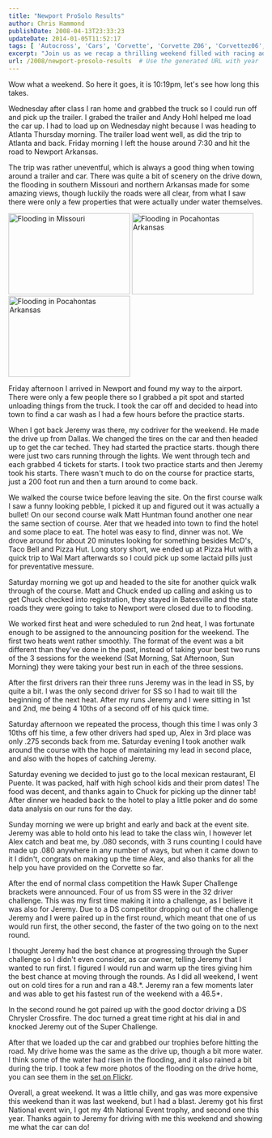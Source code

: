 ```yaml
---
title: "Newport ProSolo Results"
author: Chris Hammond
publishDate: 2008-04-13T23:33:23
updateDate: 2014-01-05T11:52:17
tags: [ 'Autocross', 'Cars', 'Corvette', 'Corvette Z06', 'Corvettez06', 'CorvetteZ06org' ]
excerpt: "Join us as we recap a thrilling weekend filled with racing adventures, challenges, and victories at a national event. Catch all the exciting details here!"
url: /2008/newport-prosolo-results  # Use the generated URL with year
---
```

<p>Wow what a weekend. So here it goes, it is 10:19pm, let's see how long this takes.</p> <p>Wednesday after class&#160;I ran home and grabbed the truck so I could run off and pick up the trailer. I grabed the trailer and Andy Hohl helped me load the car up. I had to load up on Wednesday night because I was heading to Atlanta Thursday morning. The trailer load went well, as did the trip to Atlanta and back. Friday morning I left the house around 7:30 and hit the road to Newport Arkansas.</p> <p>The trip was rather uneventful, which is always a good thing when towing around a trailer and car. There was quite a bit of scenery on the drive down, the flooding in southern Missouri and northern Arkansas made for some amazing views, though luckily the roads were all clear, from what I saw there were only a few properties that were actually under water themselves.</p> <p><a title="Flooding in Missouri" href="https://www.flickr.com/photos/chammond/2406192557/"><img class="pc_img" height="160" alt="Flooding in Missouri" src="https://farm4.static.flickr.com/3225/2406192557_984b71da9d_m.jpg" width="240" /></a>&#160;<a title="Flooding in Pocahontas Arkansas" href="https://www.flickr.com/photos/chammond/2407113880/"><img class="pc_img" height="160" alt="Flooding in Pocahontas Arkansas" src="https://farm3.static.flickr.com/2264/2407113880_46ca18235e_m.jpg" width="240" /></a>&#160;<a title="Flooding in Pocahontas Arkansas" href="https://www.flickr.com/photos/chammond/2407145532/"><img class="pc_img" height="160" alt="Flooding in Pocahontas Arkansas" src="https://farm4.static.flickr.com/3099/2407145532_13c5745d1a_m.jpg" width="240" /></a></p> <p>Friday afternoon I arrived in Newport and found my way to the airport. There were only a few people there so I grabbed a pit spot and started unloading things from the truck. I took the car off and decided to head into town to find a car wash as I had a few hours before the practice starts.</p> <p>When I got back Jeremy was there, my codriver for the weekend. He made the drive up from Dallas. We changed the tires on the car and then headed up to get the car teched. They had started the practice starts. though there were just two cars running through the lights. We went through tech and each grabbed 4 tickets for starts. I took two practice starts and then Jeremy took his starts. There wasn't much to do on the course for practice starts, just a 200 foot run and then a turn around to come back.</p> <p>We walked the course twice before leaving the site. On the first course walk I saw a funny looking pebble, I picked it up and figured out it was actually a bullet! On our second course walk Matt Huntman found another one near the same section of course. Ater that we headed into town to find the hotel and some place to eat. The hotel was easy to find, dinner was not. We drove around for about 20 minutes looking for something besides McD's, Taco Bell and Pizza Hut. Long story short, we ended up at Pizza Hut with a quick trip to Wal Mart afterwards so I could pick up some lactaid pills just for preventative messure.</p> <p>Saturday morning we got up and headed to the site for another quick walk through of the course. Matt and Chuck ended up calling and asking us to get Chuck checked into registration, they stayed in Batesville and the state roads they were going to take to Newport were closed due to to flooding.</p> <p>We worked first heat and were scheduled to run 2nd heat, I was fortunate enough to be assigned to the announcing position for the weekend. The first two heats went rather smoothly. The format of the event was a bit different than they've done in the past, instead of taking your best two runs of the 3 sessions for the weekend (Sat Morning, Sat Afternoon, Sun Morning) they were taking your best run in each of the three sessions.</p> <p>After the first drivers ran their three runs Jeremy was in the lead in SS, by quite a bit. I was the only second driver for SS so I had to wait till the beginning of the next heat. After my runs Jeremy and I were sitting in 1st and 2nd, me being 4 10ths of a second off of his quick time.</p> <p>Saturday afternoon we repeated the process, though this time I was only 3 10ths off his time, a few other drivers had sped up, Alex in 3rd place was only .275 seconds back from me. Saturday evening&#160;I took another walk around the course with the hope of maintaining my lead in second place, and also with the hopes of catching Jeremy.</p> <p>Saturday evening we decided to just go to the local mexican restaurant, El Puente. It was packed, half with high school kids and their prom dates! The food was decent, and thanks again to Chuck for picking up the dinner tab! After dinner we headed back to the hotel to play a little poker and do some data analysis on our runs for the day.</p> <p>Sunday morning we were up bright and early and back at the event site. Jeremy was able to hold onto his lead to take the class win, I however let Alex catch and beat me, by .080 seconds, with 3 runs counting I could have made up .080 anywhere in any number of ways, but when it came down to it I didn't, congrats on making up the time Alex, and also thanks for all the help you have provided on the Corvette so far.</p> <p>After the end of normal class competition the Hawk Super Challenge brackets were announced. Four of us from SS were in the 32 driver challenge. This was my first time making it into a challenge, as I believe it was also for Jeremy. Due to a DS competitor dropping out of the challenge Jeremy and I were paired up in the first round, which meant that one of us would run first, the other second, the faster of the two going on to the next round.</p> <p>I thought Jeremy had the best chance at progressing through the Super challenge so I didn't even consider, as car owner, telling Jeremy that I wanted to run first. I figured I would run and warm up the tires giving him the best chance at moving through the rounds. As I did all weekend, I went out on cold tires for a run and ran a 48.*. Jeremy ran a few moments later and was able to get his fastest run of the weekend with a 46.5*.</p> <p>In the second round he got paired up with the good doctor driving a DS Chrysler Crossfire. The doc turned a great time right at his dial in and knocked Jeremy out of the Super Challenge.</p> <p>After that we loaded up the car and grabbed our trophies before hitting the road. My drive home was the same as the drive up, though a bit more water. I think some of the water had risen in the flooding, and it also rained a bit during the trip. I took a few more photos of the flooding on the drive home, you can see them in the <a href="https://www.flickr.com/photos/chammond/sets/72157604542580964/">set on Flickr</a>.</p> <p>Overall, a great weekend. It was a little chilly, and gas was more expensive this weekend than it was last weekend, but I had a blast. Jeremy got his first National event win, I got my 4th National Event trophy, and second one this year. Thanks again to Jeremy for driving with me this weekend and showing me what the car can do!</p>

